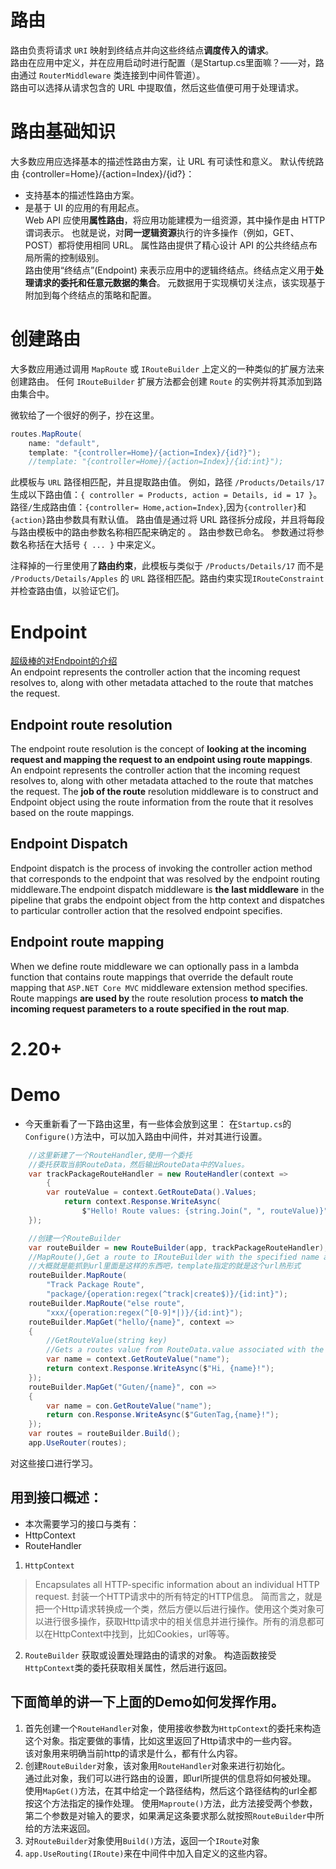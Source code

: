 # 路由
路由负责将请求 `URI` 映射到终结点并向这些终结点**调度传入的请求**。  
路由在应用中定义，并在应用启动时进行配置（是Startup.cs里面嘛？——对，路由通过 `RouterMiddleware` 类连接到中间件管道）。  
路由可以选择从请求包含的 URL 中提取值，然后这些值便可用于处理请求。 

# 路由基础知识
大多数应用应选择基本的描述性路由方案，让 URL 有可读性和意义。 默认传统路由 {controller=Home}/{action=Index}/{id?}：
- 支持基本的描述性路由方案。
- 是基于 UI 的应用的有用起点。  
Web API 应使用**属性路由**，将应用功能建模为一组资源，其中操作是由 HTTP 谓词表示。 也就是说，对**同一逻辑资源**执行的许多操作（例如，GET、POST）都将使用相同 URL。 属性路由提供了精心设计 API 的公共终结点布局所需的控制级别。  
路由使用“终结点”(Endpoint) 来表示应用中的逻辑终结点。终结点定义用于**处理请求的委托和任意元数据的集合**。 元数据用于实现横切关注点，该实现基于附加到每个终结点的策略和配置。

# 创建路由
大多数应用通过调用 `MapRoute` 或 `IRouteBuilder` 上定义的一种类似的扩展方法来创建路由。 任何 `IRouteBuilder` 扩展方法都会创建 `Route` 的实例并将其添加到路由集合中。

微软给了一个很好的例子，抄在这里。
```csharp
routes.MapRoute(
    name: "default",
    template: "{controller=Home}/{action=Index}/{id?}");
    //template: "{controller=Home}/{action=Index}/{id:int}");
```
此模板与 `URL` 路径相匹配，并且提取路由值。 例如，路径 `/Products/Details/17` 生成以下路由值：`{ controller = Products, action = Details, id = 17 }`。路径`/`生成路由值：`{controller= Home,action=Index}`,因为`{controller}`和`{action}`路由参数具有默认值。
路由值是通过将 URL 路径拆分成段，并且将每段与路由模板中的路由参数名称相匹配来确定的 。 路由参数已命名。 参数通过将参数名称括在大括号 `{ ... }` 中来定义。

注释掉的一行里使用了**路由约束**，此模板与类似于 `/Products/Details/17` 而不是 `/Products/Details/Apples` 的 `URL` 路径相匹配。路由约束实现`IRouteConstraint`并检查路由值，以验证它们。

# Endpoint
[超级棒的对Endpoint的介绍](https://aregcode.com/blog/2019/dotnetcore-understanding-aspnet-endpoint-routing/)  
An endpoint represents the controller action that the incoming request resolves to, along with other metadata attached to the route that matches the request.

## Endpoint route resolution
The endpoint route resolution is the concept of **looking at the incoming request and mapping the request to an endpoint using route mappings**. An endpoint represents the controller action that the incoming request resolves to, along with other metadata attached to the route that matches the request.
The **job of the route** resolution middleware is to construct and Endpoint object using the route information from the route that it resolves based on the route mappings.

## Endpoint Dispatch
Endpoint dispatch is the process of invoking the controller action method that corresponds to the endpoint that was resolved by the endpoint routing middleware.The endpoint dispatch middleware is **the last middleware** in the pipeline that grabs the endpoint object from the http context and dispatches to particular controller action that the resolved endpoint specifies.

## Endpoint route mapping  
When we define route middleware we can optionally pass in a lambda function that contains route mappings that override the default route mapping that `ASP.NET Core MVC` middleware extension method specifies.
Route mappings **are used by** the route resolution process **to match the incoming request parameters to a route specified in the rout map**.

# 2.20+
# Demo
- 今天重新看了一下路由这里，有一些体会放到这里：
在`Startup.cs`的`Configure()`方法中，可以加入路由中间件，并对其进行设置。
```csharp
    //这里新建了一个RouteHandler,使用一个委托
    //委托获取当前RouteData，然后输出RouteData中的Values。
    var trackPackageRouteHandler = new RouteHandler(context =>
        {
        var routeValue = context.GetRouteData().Values;
            return context.Response.WriteAsync(
                $"Hello! Route values: {string.Join(", ", routeValue)}");
    });

    //创建一个RouteBuilder
    var routeBuilder = new RouteBuilder(app, trackPackageRouteHandler);
    //MapRoute(),Get a route to IRouteBuilder with the specified name and template.
    //大概就是能抓到url里面是这样的东西吧，template指定的就是这个url热形式
    routeBuilder.MapRoute(
        "Track Package Route",
        "package/{operation:regex(^track|create$)}/{id:int}");
    routeBuilder.MapRoute("else route",
        "xxx/{operation:regex(^[0-9]*|)}/{id:int}");
    routeBuilder.MapGet("hello/{name}", context =>
    {
        //GetRouteValue(string key)
        //Gets a routes value from RouteData.value associated with the provided HttpContext
        var name = context.GetRouteValue("name");
        return context.Response.WriteAsync($"Hi, {name}!");
    });
    routeBuilder.MapGet("Guten/{name}", con =>
    {
        var name = con.GetRouteValue("name");
        return con.Response.WriteAsync($"GutenTag,{name}!");
    });
    var routes = routeBuilder.Build();
    app.UseRouter(routes);
```

对这些接口进行学习。
## 用到接口概述：
- 本次需要学习的接口与类有：
-  HttpContext  
- RouteHandler


1. `HttpContext`  
> Encapsulates all HTTP-specific information about an individual HTTP request.
> 封装一个HTTP请求中的所有特定的HTTP信息。
简而言之，就是把一个Http请求转换成一个类，然后方便以后进行操作。使用这个类对象可以进行很多操作，获取Http请求中的相关信息并进行操作。所有的消息都可以在HttpContext中找到，比如Cookies，url等等。

2. `RouteBuilder`
获取或设置处理路由的请求的对象。
构造函数接受`HttpContext`类的委托获取相关属性，然后进行返回。

## 下面简单的讲一下上面的Demo如何发挥作用。
1. 首先创建一个`RouteHandler`对象，使用接收参数为`HttpContext`的委托来构造这个对象。指定要做的事情，比如这里返回了Http请求中的一些内容。  
该对象用来明确当前http的请求是什么，都有什么内容。
2. 创建`RouteBuilder`对象，该对象用`RouteHandler`对象来进行初始化。  
通过此对象，我们可以进行路由的设置，即url所提供的信息将如何被处理。
使用`MapGet()`方法，在其中给定一个路径结构，然后这个路径结构的url全都按这个方法指定的操作处理。
使用`Maproute()`方法，此方法接受两个参数，第二个参数是对输入的要求，如果满足这条要求那么就按照`RouteBuilder`中所给的方法来返回。
3. 对`RouteBuilder`对象使用`Build()`方法，返回一个`IRoute`对象
4. `app.UseRouting(IRoute)`来在中间件中加入自定义的这些内容。

